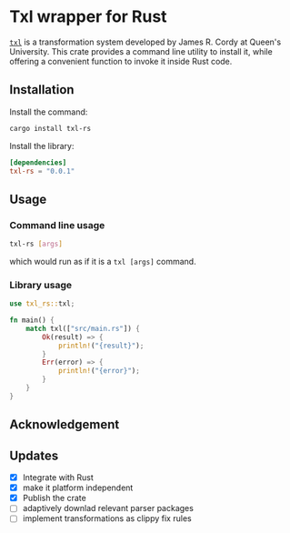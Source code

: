 # Txl wrapper for Rust

[`txl`](http://txl.ca) is a transformation system developed by James R. Cordy
at Queen's University. This crate provides a command line utility to install it,
while offering a convenient function to invoke it inside Rust code.

## Installation

Install the command:
```bash
cargo install txl-rs
```

Install the library:
```toml
[dependencies]
txl-rs = "0.0.1"
```

## Usage

### Command line usage
```bash
txl-rs [args]
```
which would run as if it is a `txl [args]` command.

### Library usage
```rust
use txl_rs::txl;

fn main() {
    match txl(["src/main.rs"]) {
        Ok(result) => {
            println!("{result}");
        }
        Err(error) => {
            println!("{error}");
        }
    }
}
```

## Acknowledgement

## Updates
- [x] Integrate with Rust
- [x] make it platform independent
- [x] Publish the crate
- [ ] adaptively downlad relevant parser packages 
- [ ] implement transformations as clippy fix rules
